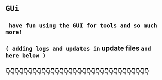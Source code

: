 #  ``` GUi ```

## ```  have fun using the GUI for tools and so much more! ``` 


##  ``` ( adding logs and updates in ``` update files ``` and here below ) ``` 
##  ``` 👇👇👇👇👇👇👇👇👇👇👇👇👇👇👇👇👇👇👇👇👇👇👇👇👇👇👇👇👇👇👇👇 ```




